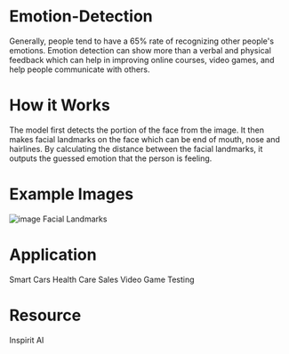# Emotion-Detection
Generally, people tend to have a 65% rate of recognizing other people's emotions. 
Emotion detection can show more than a verbal and physical feedback which can help in improving online courses, video games, and help people communicate with others.

# How it Works
The model first detects the portion of the face from the image. It then makes facial landmarks on the face which can be end of mouth, nose and hairlines. By calculating the distance between the facial landmarks, it outputs the guessed emotion that the person is feeling. 

# Example Images
![image](https://user-images.githubusercontent.com/58636195/136870576-c6301003-f7e9-47db-82a2-9e4eae7daa02.png)
Facial Landmarks

# Application
Smart Cars
Health Care
Sales
Video Game Testing

# Resource
Inspirit AI
